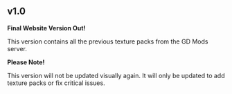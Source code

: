 ## v1.0

**Final Website Version Out!**

This version contains all the previous texture packs from the GD Mods server.

__**Please Note!**__

This version will not be updated visually again. It will only be updated to add texture packs or fix critical issues.
